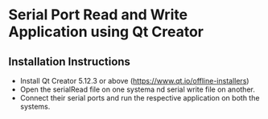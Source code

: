 # Serial Port Read and Write Application using Qt Creator

## Installation Instructions
* Install Qt Creator 5.12.3 or above (<https://www.qt.io/offline-installers>)
* Open the serialRead file on one systema nd serial write file on another.
* Connect their serial ports and run the respective application on both the systems.